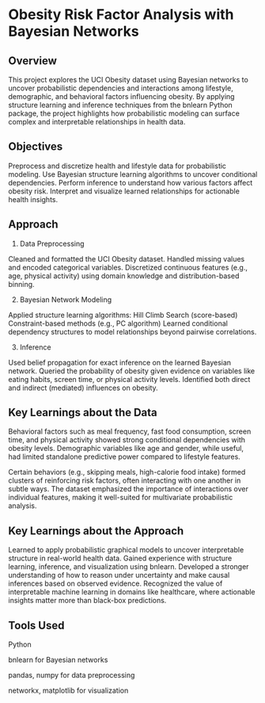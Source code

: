 # Obesity Risk Factor Analysis with Bayesian Networks

## Overview

This project explores the UCI Obesity dataset using Bayesian networks to uncover probabilistic dependencies and interactions among lifestyle, demographic, and behavioral factors influencing obesity. By applying structure learning and inference techniques from the bnlearn Python package, the project highlights how probabilistic modeling can surface complex and interpretable relationships in health data.

## Objectives

Preprocess and discretize health and lifestyle data for probabilistic modeling.
Use Bayesian structure learning algorithms to uncover conditional dependencies.
Perform inference to understand how various factors affect obesity risk.
Interpret and visualize learned relationships for actionable health insights.

## Approach

1. Data Preprocessing

Cleaned and formatted the UCI Obesity dataset.
Handled missing values and encoded categorical variables.
Discretized continuous features (e.g., age, physical activity) using domain knowledge and distribution-based binning.

2. Bayesian Network Modeling

Applied structure learning algorithms:
Hill Climb Search (score-based)
Constraint-based methods (e.g., PC algorithm)
Learned conditional dependency structures to model relationships beyond pairwise correlations.

3. Inference

Used belief propagation for exact inference on the learned Bayesian network.
Queried the probability of obesity given evidence on variables like eating habits, screen time, or physical activity levels.
Identified both direct and indirect (mediated) influences on obesity.

## Key Learnings about the Data

Behavioral factors such as meal frequency, fast food consumption, screen time, and physical activity showed strong conditional dependencies with obesity levels.
Demographic variables like age and gender, while useful, had limited standalone predictive power compared to lifestyle features.

Certain behaviors (e.g., skipping meals, high-calorie food intake) formed clusters of reinforcing risk factors, often interacting with one another in subtle ways.
The dataset emphasized the importance of interactions over individual features, making it well-suited for multivariate probabilistic analysis.

## Key Learnings about the Approach

Learned to apply probabilistic graphical models to uncover interpretable structure in real-world health data.
Gained experience with structure learning, inference, and visualization using bnlearn.
Developed a stronger understanding of how to reason under uncertainty and make causal inferences based on observed evidence.
Recognized the value of interpretable machine learning in domains like healthcare, where actionable insights matter more than black-box predictions.


## Tools Used

Python

bnlearn for Bayesian networks

pandas, numpy for data preprocessing

networkx, matplotlib for visualization

